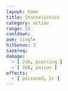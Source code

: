```yaml
---
layout: home
title: Stachelschuss
category: action
range: 15
cooldown: 
aoe: single
hitbonus: 3
savereq: 
damage:
  - [ 2d8, piercing ]
  - [ 1d8, poison ]
effects:
  - [ poisoned, 2r ]
---
```

